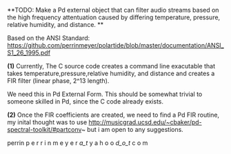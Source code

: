 **TODO: Make a Pd external object that can filter audio streams based on the 
high frequency attentuation caused by differing temperature, pressure, relative humidity, and distance. **

Based on the ANSI Standard:
https://github.com/perrinmeyer/polartide/blob/master/documentation/ANSI_S1_26_1995.pdf

**(1)** Currently, The C source code creates a command line exacutable that takes temperature,pressure,relative humidity, and distance and creates a FIR filter (linear phase, 2^13 length). 

We need this in Pd External Form.  This should be somewhat trivial to someone skilled in Pd, since
the C code already exists.

**(2)** Once the FIR coefficients are created, we need to find a Pd FIR routine, my inital thought was to use http://musicgrad.ucsd.edu/~cbaker/pd-spectral-toolkit/#partconv~ but i am open to any suggestions.

perrin
p e r r i n m e y e r _a_t_ y a h o o _d_o_t_ c o m 





